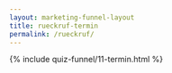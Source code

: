 ```yaml
---
layout: marketing-funnel-layout
title: rueckruf-termin
permalink: /rueckruf/
---
```


{% include quiz-funnel/11-termin.html %}
